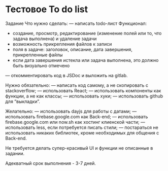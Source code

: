 # Тестовое To do list

Задание
Что нужно сделать:
— написать todo-лист
  Функционал:
  - создание, просмотр, редактирование (изменение полей или то, что задача выполнена) и     удаление задачи
  - возможность прикрепления файлов к записи
  - поля в задаче: заголовок, описание, дата завершения, прикрепленные файлы
  - если дата завершения истекла или задача выполнена, это должно быть визуально отмечено 
  
— откомментировать код в JSDoc и выложить на gitlab.

Нужно обязательно:
— написать код самому,  а не скопировать с stackoverflow;
— использовать React;
— использовать компоненты как функции, а не как классы;
— использовать хуки;
— использовать github для “выкладки”.

Желательно:
— использовать dayjs для работы с датами;
— использовать firebase.google.com как Back-end;
— использовать firebase.google.com или now.sh как хостинг клиенской части;
— использовать less, если потребуется писать стили;
— постараться не использовать никаких библиотек, кроме необходимых для общения с Back-end.

Не требуется делать супер-красивый UI и функции не описанные в задании.

Адекватный срок выполнения - 3-7 дней.

